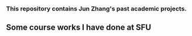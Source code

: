 ### This repository contains Jun Zhang's past academic projects.


## Some course works I have done at SFU
